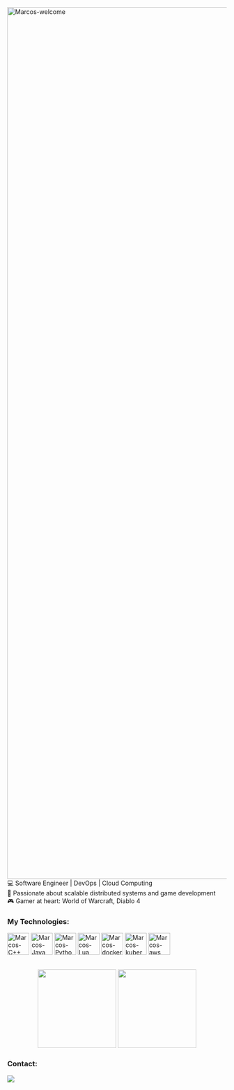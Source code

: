 <img title="Marcos-welcome" src="https://github.com/marcoscunhaa/animation.svg/blob/master/readme.svg" alt="Marcos-welcome" align="center" height="" width="2000">

<div styleisplay: inline_block">
💻 Software Engineer | DevOps | Cloud Computing</br>
🎯 Passionate about scalable distributed systems and game development</br>
🎮 Gamer at heart: World of Warcraft, Diablo 4

<h3>My Technologies:</h3>
<div style="display: inline_block">
    <img align="center" alt="Marcos-C++" height="50" width="50" src="https://cdn.jsdelivr.net/gh/devicons/devicon@latest/icons/cplusplus/cplusplus-original.svg">    
    <img align="center" alt="Marcos-Java" height="50" width="50" src="https://cdn.jsdelivr.net/gh/devicons/devicon@latest/icons/java/java-original-wordmark.svg">
    <img align="center" alt="Marcos-Python" height="50" width="50" src="https://cdn.jsdelivr.net/gh/devicons/devicon@latest/icons/python/python-original-wordmark.svg">
    <img align="center" alt="Marcos-Lua" height="50" width="50" src="https://cdn.jsdelivr.net/gh/devicons/devicon@latest/icons/lua/lua-original.svg">
    <img align="center" alt="Marcos-docker" height="50" width="50" src="https://cdn.jsdelivr.net/gh/devicons/devicon@latest/icons/docker/docker-original-wordmark.svg">
    <img align="center" alt="Marcos-kubernetes" height="50" width="50" src="https://cdn.jsdelivr.net/gh/devicons/devicon@latest/icons/kubernetes/kubernetes-original-wordmark.svg">
    <img align="center" alt="Marcos-aws" height="50" width="50" src="https://cdn.jsdelivr.net/gh/devicons/devicon@latest/icons/amazonwebservices/amazonwebservices-original-wordmark.svg">
    

</div>
</br></br>

<div align="center">
  <img height="180em" src="https://github-readme-stats.vercel.app/api?username=marcoscunhaa&show_icons=true&theme=dracula&include_all_commits=true&count_private=true"/>
  <img height="180em" src="https://github-readme-stats.vercel.app/api/top-langs/?username=marcoscunhaa&layout=compact&langs_count=7&theme=dracula"/>
</div>

<div>
    <h3 style="text-align: left;">Contact:</h3>
    <a href="https://www.linkedin.com/in/marcoscunhaa/" target="_blank"><img src="https://img.shields.io/badge/-LinkedIn-%230077B5?style=for-the-badge&logo=linkedin&logoColor=white" target="_blank"></a>
</div>


